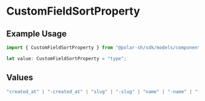 # CustomFieldSortProperty

## Example Usage

```typescript
import { CustomFieldSortProperty } from "@polar-sh/sdk/models/components/customfieldsortproperty.js";

let value: CustomFieldSortProperty = "type";
```

## Values

```typescript
"created_at" | "-created_at" | "slug" | "-slug" | "name" | "-name" | "type" | "-type"
```